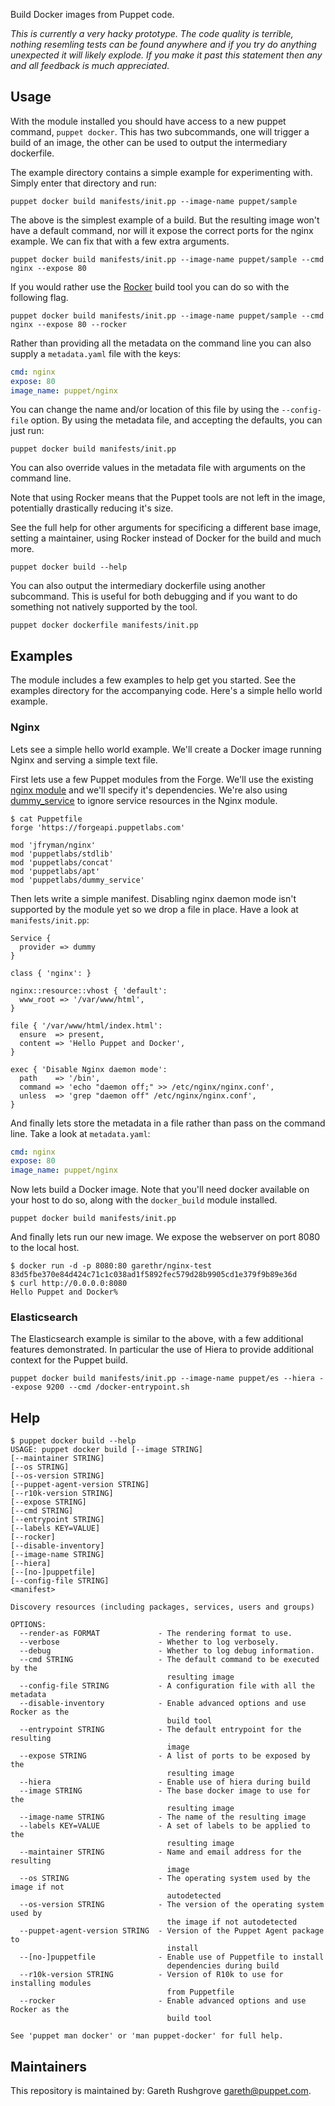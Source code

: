 Build Docker images from Puppet code.

_This is currently a very hacky prototype. The code quality is terrible,
nothing resemling tests can be found anywhere and if you try do anything
unexpected it will likely explode. If you make it past this statement
then any and all feedback is much appreciated._

## Usage

With the module installed you should have access to a new puppet
command, `puppet docker`. This has two subcommands, one will trigger a
build of an image, the other can be used to output the intermediary
dockerfile.

The example directory contains a simple example for experimenting with.
Simply enter that directory and run:

    puppet docker build manifests/init.pp --image-name puppet/sample

The above is the simplest example of a build. But the resulting image
won't have a default command, nor will it expose the correct ports for
the nginx example. We can fix that with a few extra arguments.

    puppet docker build manifests/init.pp --image-name puppet/sample --cmd nginx --expose 80

If you would rather use the
[Rocker](https://github.com/grammarly/rocker) build tool you can do so with the
following flag.

    puppet docker build manifests/init.pp --image-name puppet/sample --cmd nginx --expose 80 --rocker

Rather than providing all the metadata on the command line you can also
supply a `metadata.yaml` file with the keys:

```yaml
cmd: nginx
expose: 80
image_name: puppet/nginx
```

You can change the name and/or location of this file by using the
`--config-file` option. By using the metadata file, and accepting the
defaults, you can just run:

    puppet docker build manifests/init.pp

You can also override values in the metadata file with arguments on the
command line.

Note that using Rocker means that the Puppet tools are not left in the
image, potentially drastically reducing it's size.

See the full help for other arguments for specificing a different
base image, setting a maintainer, using Rocker instead of Docker for the
build and much more.

    puppet docker build --help

You can also output the intermediary dockerfile using another
subcommand. This is useful for both debugging and if you want to do
something not natively supported by the tool.

    puppet docker dockerfile manifests/init.pp


## Examples

The module includes a few examples to help get you started. See the
examples directory for the accompanying code. Here's a simple hello
world example.


### Nginx

Lets see a simple hello world example. We'll create a Docker image
running Nginx and serving a simple text file.

First lets use a few Puppet modules from the Forge. We'll use the
existing [nginx module](https://forge.puppet.com/jfryman/nginx) and
we'll specify it's dependencies. We're also using
[dummy_service](https://forge.puppet.com/puppetlabs/dummy_service) to
ignore service resources in the Nginx module.

```
$ cat Puppetfile
forge 'https://forgeapi.puppetlabs.com'

mod 'jfryman/nginx'
mod 'puppetlabs/stdlib'
mod 'puppetlabs/concat'
mod 'puppetlabs/apt'
mod 'puppetlabs/dummy_service'
```

Then lets write a simple manifest. Disabling nginx daemon mode isn't
supported by the module yet so we drop a file in place. Have a look at
`manifests/init.pp`:

```puppet
Service {
  provider => dummy
}

class { 'nginx': }

nginx::resource::vhost { 'default':
  www_root => '/var/www/html',
}

file { '/var/www/html/index.html':
  ensure  => present,
  content => 'Hello Puppet and Docker',
}

exec { 'Disable Nginx daemon mode':
  path    => '/bin',
  command => 'echo "daemon off;" >> /etc/nginx/nginx.conf',
  unless  => 'grep "daemon off" /etc/nginx/nginx.conf',
}
```

And finally lets store the metadata in a file rather than pass on the
command line. Take a look at `metadata.yaml`:

```yaml
cmd: nginx
expose: 80
image_name: puppet/nginx
```

Now lets build a Docker image. Note that you'll need docker available on
your host to do so, along with the `docker_build` module installed.

```
puppet docker build manifests/init.pp
```

And finally lets run our new image. We expose the webserver on port 8080
to the local host.

```
$ docker run -d -p 8080:80 garethr/nginx-test
83d5fbe370e84d424c71c1c038ad1f5892fec579d28b9905cd1e379f9b89e36d
$ curl http://0.0.0.0:8080
Hello Puppet and Docker%
```

### Elasticsearch

The Elasticsearch example is similar to the above, with a few additional
features demonstrated. In particular the use of Hiera to provide
additional context for the Puppet build.

```
puppet docker build manifests/init.pp --image-name puppet/es --hiera --expose 9200 --cmd /docker-entrypoint.sh
```

## Help

```
$ puppet docker build --help
USAGE: puppet docker build [--image STRING]
[--maintainer STRING]
[--os STRING]
[--os-version STRING]
[--puppet-agent-version STRING]
[--r10k-version STRING]
[--expose STRING]
[--cmd STRING]
[--entrypoint STRING]
[--labels KEY=VALUE]
[--rocker]
[--disable-inventory]
[--image-name STRING]
[--hiera]
[--[no-]puppetfile]
[--config-file STRING]
<manifest>

Discovery resources (including packages, services, users and groups)

OPTIONS:
  --render-as FORMAT             - The rendering format to use.
  --verbose                      - Whether to log verbosely.
  --debug                        - Whether to log debug information.
  --cmd STRING                   - The default command to be executed by the
                                   resulting image
  --config-file STRING           - A configuration file with all the metadata
  --disable-inventory            - Enable advanced options and use Rocker as the
                                   build tool
  --entrypoint STRING            - The default entrypoint for the resulting
                                   image
  --expose STRING                - A list of ports to be exposed by the
                                   resulting image
  --hiera                        - Enable use of hiera during build
  --image STRING                 - The base docker image to use for the
                                   resulting image
  --image-name STRING            - The name of the resulting image
  --labels KEY=VALUE             - A set of labels to be applied to the
                                   resulting image
  --maintainer STRING            - Name and email address for the resulting
                                   image
  --os STRING                    - The operating system used by the image if not
                                   autodetected
  --os-version STRING            - The version of the operating system used by
                                   the image if not autodetected
  --puppet-agent-version STRING  - Version of the Puppet Agent package to
                                   install
  --[no-]puppetfile              - Enable use of Puppetfile to install
                                   dependencies during build
  --r10k-version STRING          - Version of R10k to use for installing modules
                                   from Puppetfile
  --rocker                       - Enable advanced options and use Rocker as the
                                   build tool

See 'puppet man docker' or 'man puppet-docker' for full help.
```

## Maintainers

This repository is maintained by: Gareth Rushgrove <gareth@puppet.com>.
